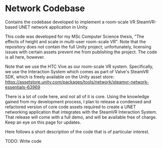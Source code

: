 # Network Codebase
Contains the codebase developed to implement a room-scale VR SteamVR-based UNET network application in Unity.

This code was developed for my MSc Computer Science thesis, "The effects of height and scale in multi-user room-scale VR". Note that the repository does not contain the full Unity project; unfortunately, licensing issues with certain assets prevent me from publishing the project. The code is all here, however.

Note that we use the HTC Vive as our room-scale VR system. Specifically, we use the Interaction System which comes as part of Valve's SteamVR SDK, which is freely available on the Unity asset store: https://assetstore.unity.com/packages/tools/network/steamvr-network-essentials-63969

There is a lot of code here, and not all of it is core. Using the knowledge gained from my development process, I plan to release a condensed and refactored version of core code assets required to create a UNET networking application that integrates with the SteamVR Interaction System. That release will come with a full demo, and will be available free of charge. Keep an eye on this page for updates.

Here follows a short description of the code that is of particular interest.

TODO: Write code
